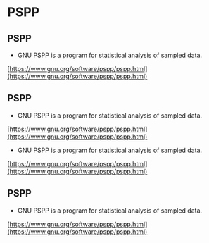 # PSPP

## PSPP

* GNU PSPP is a program for statistical analysis of sampled data.

[https://www.gnu.org/software/pspp/pspp.html](https://www.gnu.org/software/pspp/pspp.html)

## PSPP

* GNU PSPP is a program for statistical analysis of sampled data.

[https://www.gnu.org/software/pspp/pspp.html](https://www.gnu.org/software/pspp/pspp.html)

* GNU PSPP is a program for statistical analysis of sampled data.

[https://www.gnu.org/software/pspp/pspp.html](https://www.gnu.org/software/pspp/pspp.html)

## PSPP

* GNU PSPP is a program for statistical analysis of sampled data.

[https://www.gnu.org/software/pspp/pspp.html](https://www.gnu.org/software/pspp/pspp.html)

